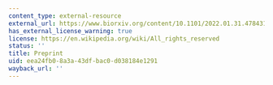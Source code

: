 ```yaml
---
content_type: external-resource
external_url: https://www.biorxiv.org/content/10.1101/2022.01.31.478431v1
has_external_license_warning: true
license: https://en.wikipedia.org/wiki/All_rights_reserved
status: ''
title: Preprint
uid: eea24fb0-8a3a-43df-bac0-d038184e1291
wayback_url: ''
---
```

